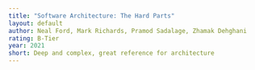 ```yaml
---
title: "Software Architecture: The Hard Parts"
layout: default
author: Neal Ford, Mark Richards, Pramod Sadalage, Zhamak Dehghani
rating: B-Tier
year: 2021
short: Deep and complex, great reference for architecture
---
```


